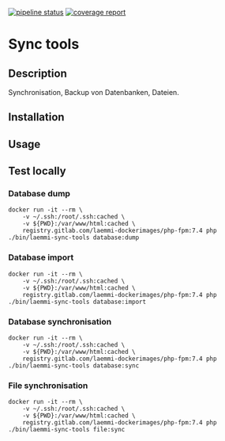 [![pipeline status](https://gitlab.com/laemmi/sync-tools/badges/master/pipeline.svg)](https://gitlab.com/laemmi/sync-tools/-/commits/master)
[![coverage report](https://gitlab.com/laemmi/sync-tools/badges/master/coverage.svg)](https://gitlab.com/laemmi/sync-tools/-/commits/master)

# Sync tools 

## Description
Synchronisation, Backup von Datenbanken, Dateien.

## Installation

## Usage

## Test locally

### Database dump

    docker run -it --rm \
        -v ~/.ssh:/root/.ssh:cached \
        -v ${PWD}:/var/www/html:cached \
        registry.gitlab.com/laemmi-dockerimages/php-fpm:7.4 php ./bin/laemmi-sync-tools database:dump

### Database import
    
    docker run -it --rm \
        -v ~/.ssh:/root/.ssh:cached \
        -v ${PWD}:/var/www/html:cached \
        registry.gitlab.com/laemmi-dockerimages/php-fpm:7.4 php ./bin/laemmi-sync-tools database:import

### Database synchronisation

    docker run -it --rm \
        -v ~/.ssh:/root/.ssh:cached \
        -v ${PWD}:/var/www/html:cached \
        registry.gitlab.com/laemmi-dockerimages/php-fpm:7.4 php ./bin/laemmi-sync-tools database:sync

### File synchronisation

    docker run -it --rm \
        -v ~/.ssh:/root/.ssh:cached \
        -v ${PWD}:/var/www/html:cached \
        registry.gitlab.com/laemmi-dockerimages/php-fpm:7.4 php ./bin/laemmi-sync-tools file:sync